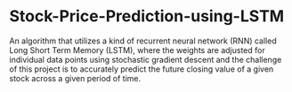 # Stock-Price-Prediction-using-LSTM

An algorithm that utilizes a kind of recurrent neural network (RNN) called Long Short Term Memory (LSTM), where the weights are adjusted for individual data points using stochastic gradient descent and the challenge of this project is to accurately predict the future closing value of a given stock across a given period of time.
